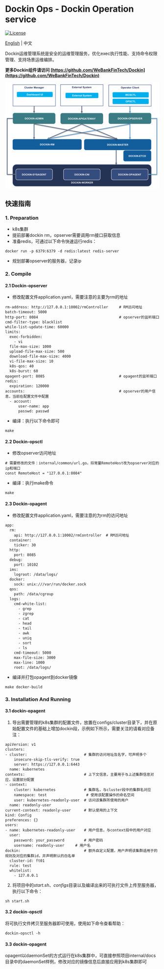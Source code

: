 # Dockin Ops - Dockin Operation service

[![License](https://img.shields.io/badge/license-Apache%202-4EB1BA.svg)](https://www.apache.org/licenses/LICENSE-2.0.html)

[English](README.md) | 中文

Dockin运维管理系统是安全的运维管理服务，优化exec执行性能、支持命令权限管理、支持场景运维编排。

**更多Dockin组件请访问 [https://github.com/WeBankFinTech/Dockin](https://github.com/WeBankFinTech/Dockin)**

![Architecture](docs/images/dockin.png)

## 快速指南

### 1. Preparation
- k8s集群
- 提前部署dockin rm，opserver需要调用rm接口获取信息
- 准备redis，可通过以下命令快速运行redis：
```
docker run -p 6379:6379 -d redis:latest redis-server
```
- 规划部署opserver的服务器，记录ip

### 2. Compile

#### 2.1 Dockin-opserver
- 修改配置文件application.yaml，需要注意的主要为rm的地址
```
rm-address: http://127.0.0.1:10002/rmController     # RM访问地址
batch-timeout: 5000
http-port: 8084                                     # opserver的监听端口
cmd-filter-type: blacklist
while-list-update-time: 60000
limits:
  exec-forbidden:
    - vi
  file-max-size: 1000
  upload-file-max-size: 500
  download-file-max-size: 4000
  vi-file-max-size: 10
  k8s-qos: 40
  k8s-burst: 60
opagent-port: 8085                                  # opagent的监听端口
redis:
  expiration: 120000
accounts:                                           # opserver的用户信息，当前在配置文件中配置
  - account:
      user-name: app
      passwd: passwd
```
- 编译：执行以下命令即可
```
make 
```

#### 2.2 Dockin-opsctl
- 修改opserver访问地址
```
# 需要修改的文件：internal/common/url.go，将常量RemoteHost改为opserver对应的ip和端口
const RemoteHost = "127.0.0.1:8084"
```
- 编译：执行make命令
```
make
```


#### 2.3 Dockin-opagent
- 修改配置文件application.yaml，需要注意的为rm的访问地址
```
app:
  rm:
    api: http://127.0.0.1:10002/rmController  # RM访问地址
  container:
    ticker: 30
  http:
    port: 8085
  debug:
    port: 10102
  ims:
    logroot: /data/logs/
  docker:
    sock: unix:///var/run/docker.sock
  qos:
    path: /data/cgroup
  logs:
    cmd-white-list:
      - grep
      - zgrep
      - cat
      - head
      - tail
      - awk
      - uniq
      - sort
      - ls
    cmd-timeout: 5000
    max-file-size: 3000
    max-line: 1000
    root: /data/logs/

```
- 编译并打包opagent到docker镜像
```
make docker-build
```


### 3. Installation And Running

#### 3.1 dockin-opagent
1. 导出需要管理的k8s集群的配置文件，放置在configs/cluster目录下，并在原始配置文件的基础上增加dockin段，示例如下所示，需要关注的请看对应备注：
```
apiVersion: v1
clusters:
- cluster:                          # 集群的访问地址及名字，可声明多个
    insecure-skip-tls-verify: true
    server: https://127.0.0.1:6443
  name: kubernetes
contexts:                           # 上下文信息，主要用于与上述集群信息对应，设置部分配置
- context:                          
    cluster: kubernetes             # 集群名，与cluster段中的集群名对应
    namespace: test                  # 使用该配置操作的命名空间
    user: kubernetes-readonly-user  # 访问该集群所使用的用户
  name: readonly-user
current-context: readonly-user      # 默认使用的上下文
kind: Config
preferences: {}
users:
- name: kubernetes-readonly-user    # 用户信息，与context段中的用户对应
  user:
    password: your_password         # 用户密码
    username: readonly-user     # 用户名
dockin:                             # 额外自定义配置，用户声明该集群适用于的规则及对应的集群id，并声明默认的白名单
  cluster-id: ft01
  rule: test                         
  whitelist:
    - 127.0.0.1
```
2. 将项目中的*start.sh*、*configs*目录以及编译出来的可执行文件上传至服务器，执行以下命令：
```
sh start.sh
```

#### 3.2 dockin-opsctl
将可执行文件拷贝至服务器即可使用，使用如下命令查看帮助：
```
dockin-opsctl -h
```

#### 3.3 dockin-opagent
opagent以daemonSet的方式运行在k8s集群中，可直接参照项目internal/docs目录中的daemonSet样例，修改对应的镜像信息后直接应用到k8s集群即可

